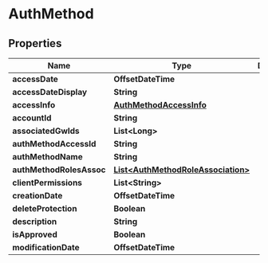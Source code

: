 

# AuthMethod


## Properties

Name | Type | Description | Notes
------------ | ------------- | ------------- | -------------
**accessDate** | **OffsetDateTime** |  |  [optional]
**accessDateDisplay** | **String** |  |  [optional]
**accessInfo** | [**AuthMethodAccessInfo**](AuthMethodAccessInfo.md) |  |  [optional]
**accountId** | **String** |  |  [optional]
**associatedGwIds** | **List&lt;Long&gt;** |  |  [optional]
**authMethodAccessId** | **String** |  |  [optional]
**authMethodName** | **String** |  |  [optional]
**authMethodRolesAssoc** | [**List&lt;AuthMethodRoleAssociation&gt;**](AuthMethodRoleAssociation.md) |  |  [optional]
**clientPermissions** | **List&lt;String&gt;** |  |  [optional]
**creationDate** | **OffsetDateTime** |  |  [optional]
**deleteProtection** | **Boolean** |  |  [optional]
**description** | **String** |  |  [optional]
**isApproved** | **Boolean** |  |  [optional]
**modificationDate** | **OffsetDateTime** |  |  [optional]



